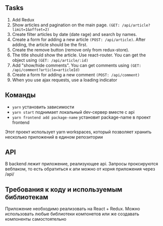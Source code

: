 ## Tasks

1. Add Redux
2. Show articles and pagination on the main page. `(GET: /api/article?limit=1&offset=2)`
3. Create filter articles by date (date rage) and search by names.
4. Create a form for adding a new article `(POST: /api/article)`. After adding, the article should be the first.
5. Create the remove button (remove only from redux-store).
6. The title should show the article. Use react-router. You can get the object using `(GET: /api/article/:id)`
7. Add "show/hide comments". You can get comments using `(GET: /api/comment?article=articleId)`
8. Create a form for adding a new comment `(POST: /api/comment)`
9. When you use ajax requests, use a loading indicator

## Команды

- `yarn` установить зависимости
- `yarn start` поднимает локальный dev-сервер вместе с api
- `yarn frontend add package-name` установит package-name в проект frontend

Этот проект использует yarn workspaces, который позволяет хранить несколько приложений в едином репозитории

## API

В backend лежит приложение, реализующее api. Запросы проксируются вебпаком, то есть обратиться к апи можно от корня приложения через /api/

## Требования к коду и используемым библиотекам

Приложение необходимо реализовать на React + Redux. Можно использовать любые библиотеки компонетов или же создавать компоненты самостоятельно
